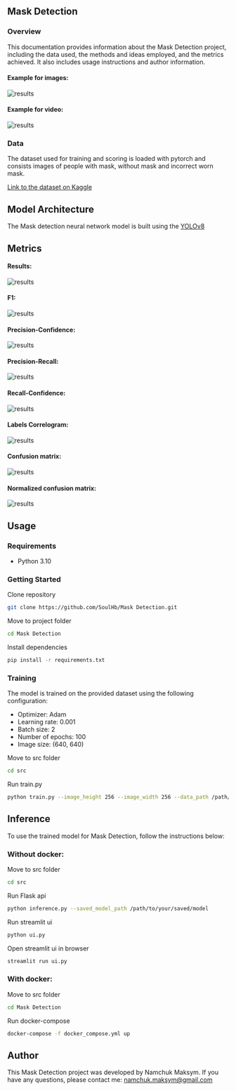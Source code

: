 ## Mask Detection

### Overview
This documentation provides information about the Mask Detection project, including the data used, the methods and ideas employed, and the metrics achieved. It also includes usage instructions and author information.
#### Example for images:
![results](./metrics/image_1.jpg)

#### Example for video:
![results](./metrics/video.gif)

### Data
The dataset used for training and scoring is loaded with pytorch and consists images of people with mask, without mask and incorrect worn mask.

[Link to the dataset on Kaggle](https://www.kaggle.com/datasets/andrewmvd/face-mask-detection)
## Model Architecture
The Mask detection neural network model is built using the [YOLOv8](https://github.com/ultralytics/ultralytics)
## Metrics
#### Results:
![results](./metrics/results.png)
#### F1:
![results](./metrics/F1_curve.png)
#### Precision-Confidence:
![results](./metrics/P_curve.png)
#### Precision-Recall:
![results](./metrics/PR_curve.png)
#### Recall-Confidence:
![results](./metrics/R_curve.png)
#### Labels Correlogram:
![results](./metrics/labels_correlogram.jpg)
#### Confusion matrix:
![results](./metrics/confusion_matrix.png)
#### Normalized confusion matrix:
![results](./metrics/confusion_matrix_normalized.png)
## Usage
### Requirements

- Python 3.10

### Getting Started
Clone repository
```bash
git clone https://github.com/SoulHb/Mask Detection.git
```
Move to project folder
```bash
cd Mask Detection
```
Install dependencies
```bash
pip install -r requirements.txt
```
### Training
The model is trained on the provided dataset using the following configuration:
- Optimizer: Adam
- Learning rate: 0.001
- Batch size: 2
- Number of epochs: 100
- Image size: (640, 640)

Move to src folder
```bash
cd src
```
Run train.py
```bash
python train.py --image_height 256 --image_width 256 --data_path /path/to/data --epochs 10 --lr 0.001 --batch_size 32 --model_name my_model
```

## Inference
To use the trained model for Mask Detection, follow the instructions below:
### Without docker:
Move to src folder
```bash
cd src
```
Run Flask api
```bash
python inference.py --saved_model_path /path/to/your/saved/model
```

Run streamlit ui
```bash
python ui.py
```

Open streamlit ui in browser
```bash
streamlit run ui.py
```
### With docker:
Move to src folder
```bash
cd Mask Detection
```
Run docker-compose
 ```bash
docker-compose -f docker_compose.yml up
```

## Author
This Mask Detection project was developed by Namchuk Maksym. If you have any questions, please contact me: namchuk.maksym@gmail.com
